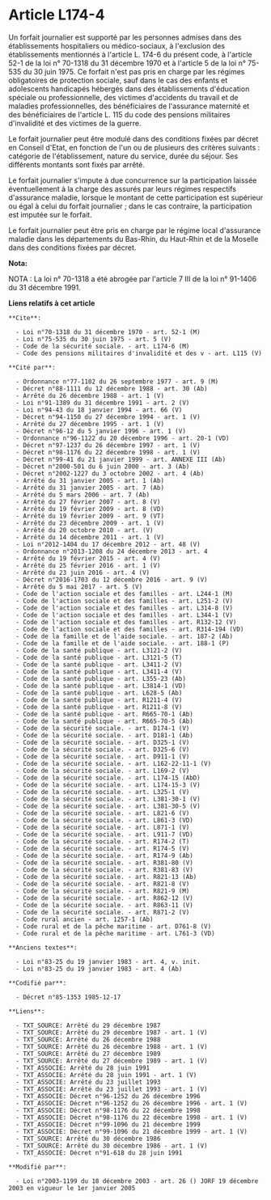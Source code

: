 # Article L174-4

Un forfait journalier est supporté par les personnes admises dans des établissements hospitaliers ou médico-sociaux, à
l'exclusion des établissements mentionnés à l'article L. 174-6 du présent code, à l'article 52-1 de la loi n° 70-1318 du 31
décembre 1970 et à l'article 5 de la loi n° 75-535 du 30 juin 1975. Ce forfait n'est pas pris en charge par les régimes
obligatoires de protection sociale, sauf dans le cas des enfants et adolescents handicapés hébergés dans des établissements
d'éducation spéciale ou professionnelle, des victimes d'accidents du travail et de maladies professionnelles, des
bénéficiaires de l'assurance maternité et des bénéficiaires de l'article L. 115 du code des pensions militaires d'invalidité
et des victimes de la guerre. 

Le forfait journalier peut être modulé dans des conditions fixées par décret en Conseil d'Etat, en fonction de l'un ou de
plusieurs des critères suivants : catégorie de l'établissement, nature du service, durée du séjour. Ses différents montants
sont fixés par arrêté.

Le forfait journalier s'impute à due concurrence sur la participation laissée éventuellement à la charge des assurés par
leurs régimes respectifs d'assurance maladie, lorsque le montant de cette participation est supérieur ou égal à celui du
forfait journalier ; dans le cas contraire, la participation est imputée sur le forfait. 

Le forfait journalier peut être pris en charge par le régime local d'assurance maladie dans les départements du Bas-Rhin, du
Haut-Rhin et de la Moselle dans des conditions fixées par décret.

**Nota:**

NOTA : La loi n° 70-1318 a été abrogée par l'article 7 III de la loi n° 91-1406 du 31 décembre 1991.

**Liens relatifs à cet article**

	**Cite**:

	  - Loi n°70-1318 du 31 décembre 1970 - art. 52-1 (M)
	  - Loi n°75-535 du 30 juin 1975 - art. 5 (V)
	  - Code de la sécurité sociale. - art. L174-6 (M)
	  - Code des pensions militaires d'invalidité et des v - art. L115 (V)

	**Cité par**:

	  - Ordonnance n°77-1102 du 26 septembre 1977 - art. 9 (M)
	  - Décret n°88-1111 du 12 décembre 1988 - art. 30 (Ab)
	  - Arrêté du 26 décembre 1988 - art. 1 (V)
	  - Loi n°91-1389 du 31 décembre 1991 - art. 2 (V)
	  - Loi n°94-43 du 18 janvier 1994 - art. 66 (V)
	  - Décret n°94-1150 du 27 décembre 1994 - art. 1 (V)
	  - Arrêté du 27 décembre 1995 - art. 1 (V)
	  - Décret n°96-12 du 5 janvier 1996 - art. 1 (V)
	  - Ordonnance n°96-1122 du 20 décembre 1996 - art. 20-1 (VD)
	  - Décret n°97-1237 du 26 décembre 1997 - art. 1 (V)
	  - Décret n°98-1176 du 22 décembre 1998 - art. 1 (V)
	  - Décret n°99-41 du 21 janvier 1999 - art. ANNEXE III (Ab)
	  - Décret n°2000-501 du 6 juin 2000 - art. 3 (Ab)
	  - Décret n°2002-1227 du 3 octobre 2002 - art. 4 (Ab)
	  - Arrêté du 31 janvier 2005 - art. 1 (Ab)
	  - Arrêté du 31 janvier 2005 - art. 7 (Ab)
	  - Arrêté du 5 mars 2006 - art. 7 (Ab)
	  - Arrêté du 27 février 2007 - art. 8 (V)
	  - Arrêté du 19 février 2009 - art. 8 (VD)
	  - Arrêté du 19 février 2009 - art. 9 (VT)
	  - Arrêté du 23 décembre 2009 - art. 1 (V)
	  - Arrêté du 20 octobre 2010 - art. (V)
	  - Arrêté du 14 décembre 2011 - art. 1 (V)
	  - Loi n°2012-1404 du 17 décembre 2012 - art. 48 (V)
	  - Ordonnance n°2013-1208 du 24 décembre 2013 - art. 4
	  - Arrêté du 19 février 2015 - art. 4 (V)
	  - Arrêté du 25 février 2016 - art. 1 (V)
	  - Arrêté du 23 juin 2016 - art. 4 (V)
	  - Décret n°2016-1703 du 12 décembre 2016 - art. 9 (V)
	  - Arrêté du 5 mai 2017 - art. 5 (V)
	  - Code de l'action sociale et des familles - art. L244-1 (M)
	  - Code de l'action sociale et des familles - art. L251-2 (V)
	  - Code de l'action sociale et des familles - art. L314-8 (V)
	  - Code de l'action sociale et des familles - art. L344-1 (V)
	  - Code de l'action sociale et des familles - art. R132-12 (V)
	  - Code de l'action sociale et des familles - art. R314-194 (VD)
	  - Code de la famille et de l'aide sociale. - art. 187-2 (Ab)
	  - Code de la famille et de l'aide sociale. - art. 188-1 (P)
	  - Code de la santé publique - art. L3121-2 (V)
	  - Code de la santé publique - art. L3121-5 (T)
	  - Code de la santé publique - art. L3411-2 (V)
	  - Code de la santé publique - art. L3411-4 (V)
	  - Code de la santé publique - art. L355-23 (Ab)
	  - Code de la santé publique - art. L3814-1 (VD)
	  - Code de la santé publique - art. L628-5 (Ab)
	  - Code de la santé publique - art. R1211-4 (V)
	  - Code de la santé publique - art. R1211-8 (V)
	  - Code de la santé publique - art. R665-70-1 (Ab)
	  - Code de la santé publique - art. R665-70-5 (Ab)
	  - Code de la sécurité sociale. - art. D174-1 (V)
	  - Code de la sécurité sociale. - art. D181-1 (Ab)
	  - Code de la sécurité sociale. - art. D325-1 (V)
	  - Code de la sécurité sociale. - art. D325-6 (V)
	  - Code de la sécurité sociale. - art. D911-1 (V)
	  - Code de la sécurité sociale. - art. L162-22-11-1 (V)
	  - Code de la sécurité sociale. - art. L169-2 (V)
	  - Code de la sécurité sociale. - art. L174-15 (AbD)
	  - Code de la sécurité sociale. - art. L174-15-3 (V)
	  - Code de la sécurité sociale. - art. L325-1 (V)
	  - Code de la sécurité sociale. - art. L381-30-1 (V)
	  - Code de la sécurité sociale. - art. L381-30-5 (V)
	  - Code de la sécurité sociale. - art. L821-6 (V)
	  - Code de la sécurité sociale. - art. L861-3 (VD)
	  - Code de la sécurité sociale. - art. L871-1 (V)
	  - Code de la sécurité sociale. - art. L911-7 (VD)
	  - Code de la sécurité sociale. - art. R174-2 (T)
	  - Code de la sécurité sociale. - art. R174-5 (V)
	  - Code de la sécurité sociale. - art. R174-9 (Ab)
	  - Code de la sécurité sociale. - art. R381-80 (V)
	  - Code de la sécurité sociale. - art. R381-83 (V)
	  - Code de la sécurité sociale. - art. R821-13 (Ab)
	  - Code de la sécurité sociale. - art. R821-8 (V)
	  - Code de la sécurité sociale. - art. R821-9 (M)
	  - Code de la sécurité sociale. - art. R862-12 (V)
	  - Code de la sécurité sociale. - art. R863-11 (V)
	  - Code de la sécurité sociale. - art. R871-2 (V)
	  - Code rural ancien - art. 1257-1 (Ab)
	  - Code rural et de la pêche maritime - art. D761-8 (V)
	  - Code rural et de la pêche maritime - art. L761-3 (VD)

	**Anciens textes**:

	  - Loi n°83-25 du 19 janvier 1983 - art. 4, v. init.
	  - Loi n°83-25 du 19 janvier 1983 - art. 4 (Ab)

	**Codifié par**:

	  - Décret n°85-1353 1985-12-17

	**Liens**:

	  - TXT_SOURCE: Arrêté du 29 décembre 1987
	  - TXT_SOURCE: Arrêté du 29 décembre 1987 - art. 1 (V)
	  - TXT_SOURCE: Arrêté du 26 décembre 1988
	  - TXT_SOURCE: Arrêté du 26 décembre 1988 - art. 1 (V)
	  - TXT_SOURCE: Arrêté du 27 décembre 1989
	  - TXT_SOURCE: Arrêté du 27 décembre 1989 - art. 1 (V)
	  - TXT_ASSOCIE: Arrêté du 28 juin 1991
	  - TXT_ASSOCIE: Arrêté du 28 juin 1991 - art. 1 (V)
	  - TXT_ASSOCIE: Arrêté du 23 juillet 1993
	  - TXT_ASSOCIE: Arrêté du 23 juillet 1993 - art. 1 (V)
	  - TXT_ASSOCIE: Décret n°96-1252 du 26 décembre 1996
	  - TXT_ASSOCIE: Décret n°96-1252 du 26 décembre 1996 - art. 1 (V)
	  - TXT_ASSOCIE: Décret n°98-1176 du 22 décembre 1998
	  - TXT_ASSOCIE: Décret n°98-1176 du 22 décembre 1998 - art. 1 (V)
	  - TXT_ASSOCIE: Décret n°99-1096 du 21 décembre 1999
	  - TXT_ASSOCIE: Décret n°99-1096 du 21 décembre 1999 - art. 1 (V)
	  - TXT_SOURCE: Arrêté du 30 décembre 1986
	  - TXT_SOURCE: Arrêté du 30 décembre 1986 - art. 1 (V)
	  - TXT_ASSOCIE: Décret n°91-618 du 28 juin 1991

	**Modifié par**:

	  - Loi n°2003-1199 du 18 décembre 2003 - art. 26 () JORF 19 décembre 2003 en vigueur le 1er janvier 2005
